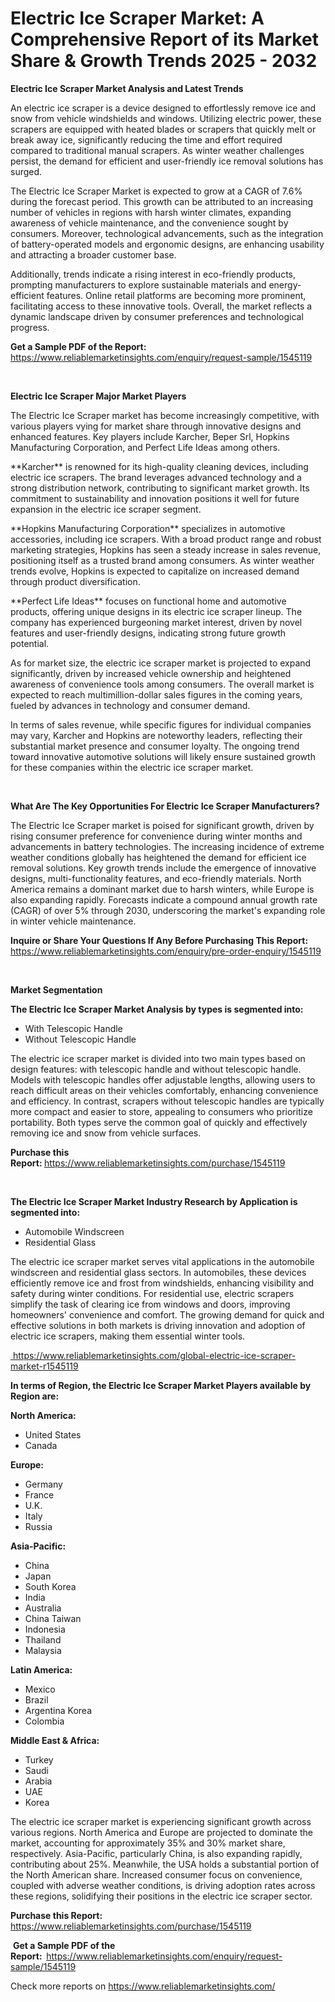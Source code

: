 <p><h1>Electric Ice Scraper Market: A Comprehensive Report of its Market Share & Growth Trends 2025 - 2032</h1></p><p><strong>Electric Ice Scraper Market Analysis and Latest Trends</strong></p>
<p><p>An electric ice scraper is a device designed to effortlessly remove ice and snow from vehicle windshields and windows. Utilizing electric power, these scrapers are equipped with heated blades or scrapers that quickly melt or break away ice, significantly reducing the time and effort required compared to traditional manual scrapers. As winter weather challenges persist, the demand for efficient and user-friendly ice removal solutions has surged.</p><p>The Electric Ice Scraper Market is expected to grow at a CAGR of 7.6% during the forecast period. This growth can be attributed to an increasing number of vehicles in regions with harsh winter climates, expanding awareness of vehicle maintenance, and the convenience sought by consumers. Moreover, technological advancements, such as the integration of battery-operated models and ergonomic designs, are enhancing usability and attracting a broader customer base. </p><p>Additionally, trends indicate a rising interest in eco-friendly products, prompting manufacturers to explore sustainable materials and energy-efficient features. Online retail platforms are becoming more prominent, facilitating access to these innovative tools. Overall, the market reflects a dynamic landscape driven by consumer preferences and technological progress.</p></p>
<p><strong>Get a Sample PDF of the Report:&nbsp;</strong> <a href="https://www.reliablemarketinsights.com/enquiry/request-sample/1545119?utm_campaign=2012&utm_medium=2&utm_source=Github&utm_content=ia&utm_term=17022025&utm_id=electric-ice-scraper">https://www.reliablemarketinsights.com/enquiry/request-sample/1545119</a></p>
<p>&nbsp;</p>
<p><strong>Electric Ice Scraper Major Market Players</strong></p>
<p><p>The Electric Ice Scraper market has become increasingly competitive, with various players vying for market share through innovative designs and enhanced features. Key players include Karcher, Beper Srl, Hopkins Manufacturing Corporation, and Perfect Life Ideas among others.</p><p>**Karcher** is renowned for its high-quality cleaning devices, including electric ice scrapers. The brand leverages advanced technology and a strong distribution network, contributing to significant market growth. Its commitment to sustainability and innovation positions it well for future expansion in the electric ice scraper segment.</p><p>**Hopkins Manufacturing Corporation** specializes in automotive accessories, including ice scrapers. With a broad product range and robust marketing strategies, Hopkins has seen a steady increase in sales revenue, positioning itself as a trusted brand among consumers. As winter weather trends evolve, Hopkins is expected to capitalize on increased demand through product diversification.</p><p>**Perfect Life Ideas** focuses on functional home and automotive products, offering unique designs in its electric ice scraper lineup. The company has experienced burgeoning market interest, driven by novel features and user-friendly designs, indicating strong future growth potential.</p><p>As for market size, the electric ice scraper market is projected to expand significantly, driven by increased vehicle ownership and heightened awareness of convenience tools among consumers. The overall market is expected to reach multimillion-dollar sales figures in the coming years, fueled by advances in technology and consumer demand.</p><p>In terms of sales revenue, while specific figures for individual companies may vary, Karcher and Hopkins are noteworthy leaders, reflecting their substantial market presence and consumer loyalty. The ongoing trend toward innovative automotive solutions will likely ensure sustained growth for these companies within the electric ice scraper market.</p></p>
<p>&nbsp;</p>
<p><strong>What Are The Key Opportunities For Electric Ice Scraper Manufacturers?</strong></p>
<p><p>The Electric Ice Scraper market is poised for significant growth, driven by rising consumer preference for convenience during winter months and advancements in battery technologies. The increasing incidence of extreme weather conditions globally has heightened the demand for efficient ice removal solutions. Key growth trends include the emergence of innovative designs, multi-functionality features, and eco-friendly materials. North America remains a dominant market due to harsh winters, while Europe is also expanding rapidly. Forecasts indicate a compound annual growth rate (CAGR) of over 5% through 2030, underscoring the market's expanding role in winter vehicle maintenance.</p></p>
<p><strong>Inquire or Share Your Questions If Any Before Purchasing This Report:</strong> <a href="https://www.reliablemarketinsights.com/enquiry/pre-order-enquiry/1545119?utm_campaign=2012&utm_medium=2&utm_source=Github&utm_content=ia&utm_term=17022025&utm_id=electric-ice-scraper">https://www.reliablemarketinsights.com/enquiry/pre-order-enquiry/1545119</a></p>
<p>&nbsp;</p>
<p><strong>Market Segmentation</strong></p>
<p><strong>The Electric Ice Scraper Market Analysis by types is segmented into:</strong></p>
<p><ul><li>With Telescopic Handle</li><li>Without Telescopic Handle</li></ul></p>
<p><p>The electric ice scraper market is divided into two main types based on design features: with telescopic handle and without telescopic handle. Models with telescopic handles offer adjustable lengths, allowing users to reach difficult areas on their vehicles comfortably, enhancing convenience and efficiency. In contrast, scrapers without telescopic handles are typically more compact and easier to store, appealing to consumers who prioritize portability. Both types serve the common goal of quickly and effectively removing ice and snow from vehicle surfaces.</p></p>
<p><strong>Purchase this Report:&nbsp;</strong><a href="https://www.reliablemarketinsights.com/purchase/1545119?utm_campaign=2012&utm_medium=2&utm_source=Github&utm_content=ia&utm_term=17022025&utm_id=electric-ice-scraper">https://www.reliablemarketinsights.com/purchase/1545119</a></p>
<p>&nbsp;</p>
<p><strong>The Electric Ice Scraper Market Industry Research by Application is segmented into:</strong></p>
<p><ul><li>Automobile Windscreen</li><li>Residential Glass</li></ul></p>
<p><p>The electric ice scraper market serves vital applications in the automobile windscreen and residential glass sectors. In automobiles, these devices efficiently remove ice and frost from windshields, enhancing visibility and safety during winter conditions. For residential use, electric scrapers simplify the task of clearing ice from windows and doors, improving homeowners' convenience and comfort. The growing demand for quick and effective solutions in both markets is driving innovation and adoption of electric ice scrapers, making them essential winter tools.</p></p>
<p><a href="https://www.reliablemarketinsights.com/global-electric-ice-scraper-market-r1545119?utm_campaign=2012&utm_medium=2&utm_source=Github&utm_content=ia&utm_term=17022025&utm_id=electric-ice-scraper">&nbsp;https://www.reliablemarketinsights.com/global-electric-ice-scraper-market-r1545119</a></p>
<p><strong>In terms of Region, the Electric Ice Scraper Market Players available by Region are:</strong></p>
<p>
    <p> <strong> North America: </strong>
        <ul>
            <li>United States</li>
            <li>Canada</li>
        </ul>
        </p> 
    <p> <strong> Europe: </strong>
        <ul>
            <li>Germany</li>
            <li>France</li>
            <li>U.K.</li>
            <li>Italy</li>
            <li>Russia</li>
        </ul>
        </p> 
    <p> <strong> Asia-Pacific: </strong>
        <ul>
            <li>China</li>
            <li>Japan</li>
            <li>South Korea</li>
            <li>India</li>
            <li>Australia</li>
            <li>China Taiwan</li>
            <li>Indonesia</li>
            <li>Thailand</li>
            <li>Malaysia</li>
        </ul>
        </p> 
    <p> <strong> Latin America: </strong>
        <ul>
            <li>Mexico</li>
            <li>Brazil</li>
            <li>Argentina Korea</li>
            <li>Colombia</li>
        </ul>
        </p> 
    <p> <strong> Middle East & Africa: </strong>
        <ul>
            <li>Turkey</li>
            <li>Saudi</li>
            <li>Arabia</li>
            <li>UAE</li>
            <li>Korea</li>
        </ul>
    </p>
    </p>
<p><p>The electric ice scraper market is experiencing significant growth across various regions. North America and Europe are projected to dominate the market, accounting for approximately 35% and 30% market share, respectively. Asia-Pacific, particularly China, is also expanding rapidly, contributing about 25%. Meanwhile, the USA holds a substantial portion of the North American share. Increased consumer focus on convenience, coupled with adverse weather conditions, is driving adoption rates across these regions, solidifying their positions in the electric ice scraper sector.</p></p>
<p><strong>Purchase this Report: </strong><a href="https://www.reliablemarketinsights.com/purchase/1545119?utm_campaign=2012&utm_medium=2&utm_source=Github&utm_content=ia&utm_term=17022025&utm_id=electric-ice-scraper">https://www.reliablemarketinsights.com/purchase/1545119</a></p>
<p>&nbsp;<strong>Get a Sample PDF of the Report:&nbsp;&nbsp;</strong><a href="https://www.reliablemarketinsights.com/enquiry/request-sample/1545119?utm_campaign=2012&utm_medium=2&utm_source=Github&utm_content=ia&utm_term=17022025&utm_id=electric-ice-scraper">https://www.reliablemarketinsights.com/enquiry/request-sample/1545119</a></p>
<p><strong></strong></p>
<p>Check more reports on <a href="https://www.reliablemarketinsights.com/?utm_campaign=2012&utm_medium=2&utm_source=Github&utm_content=ia&utm_term=17022025&utm_id=electric-ice-scraper">https://www.reliablemarketinsights.com/</a></p>